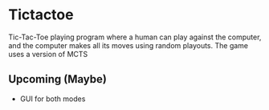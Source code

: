 # Tictactoe

Tic-Tac-Toe playing program where a human can play against the computer, and the computer makes all its moves using random playouts. The game uses a version of MCTS

## Upcoming (Maybe)

* GUI for both modes
